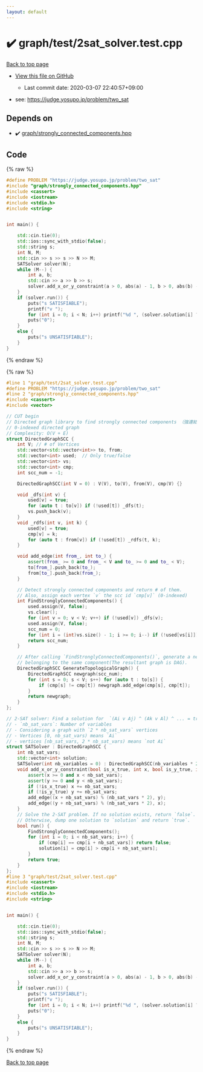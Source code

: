 ```yaml
---
layout: default
---
```


<!-- mathjax config similar to math.stackexchange -->
<script type="text/javascript" async
  src="https://cdnjs.cloudflare.com/ajax/libs/mathjax/2.7.5/MathJax.js?config=TeX-MML-AM_CHTML">
</script>
<script type="text/x-mathjax-config">
  MathJax.Hub.Config({
    TeX: { equationNumbers: { autoNumber: "AMS" }},
    tex2jax: {
      inlineMath: [ ['$','$'] ],
      processEscapes: true
    },
    "HTML-CSS": { matchFontHeight: false },
    displayAlign: "left",
    displayIndent: "2em"
  });
</script>

<script type="text/javascript" src="https://cdnjs.cloudflare.com/ajax/libs/jquery/3.4.1/jquery.min.js"></script>
<script src="https://cdn.jsdelivr.net/npm/jquery-balloon-js@1.1.2/jquery.balloon.min.js" integrity="sha256-ZEYs9VrgAeNuPvs15E39OsyOJaIkXEEt10fzxJ20+2I=" crossorigin="anonymous"></script>
<script type="text/javascript" src="../../../assets/js/copy-button.js"></script>
<link rel="stylesheet" href="../../../assets/css/copy-button.css" />


# :heavy_check_mark: graph/test/2sat_solver.test.cpp

<a href="../../../index.html">Back to top page</a>

* <a href="{{ site.github.repository_url }}/blob/master/graph/test/2sat_solver.test.cpp">View this file on GitHub</a>
    - Last commit date: 2020-03-07 22:40:57+09:00


* see: <a href="https://judge.yosupo.jp/problem/two_sat">https://judge.yosupo.jp/problem/two_sat</a>


## Depends on

* :heavy_check_mark: <a href="../../../library/graph/strongly_connected_components.hpp.html">graph/strongly_connected_components.hpp</a>


## Code

<a id="unbundled"></a>
{% raw %}
```cpp
#define PROBLEM "https://judge.yosupo.jp/problem/two_sat"
#include "graph/strongly_connected_components.hpp"
#include <cassert>
#include <iostream>
#include <stdio.h>
#include <string>


int main() {

    std::cin.tie(0);
    std::ios::sync_with_stdio(false);
    std::string s;
    int N, M;
    std::cin >> s >> s >> N >> M;
    SATSolver solver(N);
    while (M--) {
        int a, b;
        std::cin >> a >> b >> s;
        solver.add_x_or_y_constraint(a > 0, abs(a) - 1, b > 0, abs(b) - 1);
    }
    if (solver.run()) {
        puts("s SATISFIABLE");
        printf("v ");
        for (int i = 0; i < N; i++) printf("%d ", (solver.solution[i] ? 1 : -1) * (i + 1));
        puts("0");
    }
    else {
        puts("s UNSATISFIABLE");
    }
}

```
{% endraw %}

<a id="bundled"></a>
{% raw %}
```cpp
#line 1 "graph/test/2sat_solver.test.cpp"
#define PROBLEM "https://judge.yosupo.jp/problem/two_sat"
#line 2 "graph/strongly_connected_components.hpp"
#include <cassert>
#include <vector>

// CUT begin
// Directed graph library to find strongly connected components （強連結成分分解）
// 0-indexed directed graph
// Complexity: O(V + E)
struct DirectedGraphSCC {
    int V; // # of Vertices
    std::vector<std::vector<int>> to, from;
    std::vector<int> used;  // Only true/false
    std::vector<int> vs;
    std::vector<int> cmp;
    int scc_num = -1;

    DirectedGraphSCC(int V = 0) : V(V), to(V), from(V), cmp(V) {}

    void _dfs(int v) {
        used[v] = true;
        for (auto t : to[v]) if (!used[t]) _dfs(t);
        vs.push_back(v);
    }
    void _rdfs(int v, int k) {
        used[v] = true;
        cmp[v] = k;
        for (auto t : from[v]) if (!used[t]) _rdfs(t, k);
    }

    void add_edge(int from_, int to_) {
        assert(from_ >= 0 and from_ < V and to_ >= 0 and to_ < V);
        to[from_].push_back(to_);
        from[to_].push_back(from_);
    }

    // Detect strongly connected components and return # of them.
    // Also, assign each vertex `v` the scc id `cmp[v]` (0-indexed)
    int FindStronglyConnectedComponents() {
        used.assign(V, false);
        vs.clear();
        for (int v = 0; v < V; v++) if (!used[v]) _dfs(v);
        used.assign(V, false);
        scc_num = 0;
        for (int i = (int)vs.size() - 1; i >= 0; i--) if (!used[vs[i]]) _rdfs(vs[i], scc_num++);
        return scc_num;
    }

    // After calling `FindStronglyConnectedComponents()`, generate a new graph by uniting all vertices
    // belonging to the same component(The resultant graph is DAG).
    DirectedGraphSCC GenerateTopologicalGraph() {
        DirectedGraphSCC newgraph(scc_num);
        for (int s = 0; s < V; s++) for (auto t : to[s]) {
            if (cmp[s] != cmp[t]) newgraph.add_edge(cmp[s], cmp[t]);
        }
        return newgraph;
    }
};

// 2-SAT solver: Find a solution for  `(Ai v Aj) ^ (Ak v Al) ^ ... = true`
// - `nb_sat_vars`: Number of variables
// - Considering a graph with `2 * nb_sat_vars` vertices
// - Vertices [0, nb_sat_vars) means `Ai`
// - vertices [nb_sat_vars, 2 * nb_sat_vars) means `not Ai`
struct SATSolver : DirectedGraphSCC {
    int nb_sat_vars;
    std::vector<int> solution;
    SATSolver(int nb_variables = 0) : DirectedGraphSCC(nb_variables * 2), nb_sat_vars(nb_variables), solution(nb_sat_vars) {}
    void add_x_or_y_constraint(bool is_x_true, int x, bool is_y_true, int y) {
        assert(x >= 0 and x < nb_sat_vars);
        assert(y >= 0 and y < nb_sat_vars);
        if (!is_x_true) x += nb_sat_vars;
        if (!is_y_true) y += nb_sat_vars;
        add_edge((x + nb_sat_vars) % (nb_sat_vars * 2), y);
        add_edge((y + nb_sat_vars) % (nb_sat_vars * 2), x);
    }
    // Solve the 2-SAT problem. If no solution exists, return `false`.
    // Otherwise, dump one solution to `solution` and return `true`.
    bool run() {
        FindStronglyConnectedComponents();
        for (int i = 0; i < nb_sat_vars; i++) {
            if (cmp[i] == cmp[i + nb_sat_vars]) return false;
            solution[i] = cmp[i] > cmp[i + nb_sat_vars];
        }
        return true;
    }
};
#line 3 "graph/test/2sat_solver.test.cpp"
#include <cassert>
#include <iostream>
#include <stdio.h>
#include <string>


int main() {

    std::cin.tie(0);
    std::ios::sync_with_stdio(false);
    std::string s;
    int N, M;
    std::cin >> s >> s >> N >> M;
    SATSolver solver(N);
    while (M--) {
        int a, b;
        std::cin >> a >> b >> s;
        solver.add_x_or_y_constraint(a > 0, abs(a) - 1, b > 0, abs(b) - 1);
    }
    if (solver.run()) {
        puts("s SATISFIABLE");
        printf("v ");
        for (int i = 0; i < N; i++) printf("%d ", (solver.solution[i] ? 1 : -1) * (i + 1));
        puts("0");
    }
    else {
        puts("s UNSATISFIABLE");
    }
}

```
{% endraw %}

<a href="../../../index.html">Back to top page</a>

